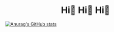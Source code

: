<!---
zihe-git/zihe-git is a ✨ special ✨ repository because its `README.md` (this file) appears on your GitHub profile.
You can click the Preview link to take a look at your changes.
--->
<div align="center" >
 <h1> Hi👋 Hi👋 Hi👋 </h1>
</div>



[![Anurag's GitHub stats](https://github-readme-stats.vercel.app/api?username=zihe-git&theme=shadow_red)](https://github.com/anuraghazra/github-readme-stats)
